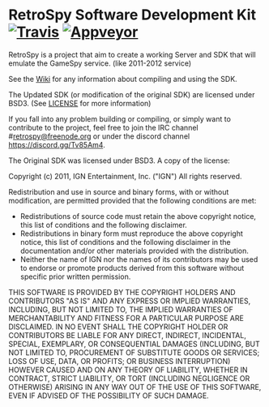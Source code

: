 # RetroSpy Software Development Kit [![Travis](https://travis-ci.org/GameProgressive/RetroSpySDK.svg?branch=master)](https://travis-ci.org/GameProgressive/RetroSpySDK) [![Appveyor](https://ci.appveyor.com/api/projects/status/github/gameprogressive/retrospysdk?branch=master&svg=true)](https://ci.appveyor.com/project/arves100/retrospysdk)
RetroSpy is a project that aim to create a working Server and SDK that will emulate the GameSpy service. (like 2011-2012 service)

See the [Wiki](https://github.com/GameProgressive/RetroSpySDK/wiki) for any information about compiling and using the SDK.

The Updated SDK (or modification of the original SDK) are licensed under BSD3. (See [LICENSE](https://github.com/GameProgressive/RetroSpySDK/blob/master/LICENSE) for more information)

If you fall into any problem building or compiling, or simply want to contribute to the project, feel free to join the IRC channel #retrospy@freenode.org or under the discord channel https://discord.gg/Tv85Am4.

The Original SDK was licensed under BSD3. A copy of the license:

Copyright (c) 2011, IGN Entertainment, Inc. ("IGN")
All rights reserved.

Redistribution and use in source and binary forms, with or without
modification, are permitted provided that the following conditions are met:

- Redistributions of source code must retain the above copyright notice, this
  list of conditions and the following disclaimer.
- Redistributions in binary form must reproduce the above copyright notice,
  this list of conditions and the following disclaimer in the documentation
  and/or other materials provided with the distribution.
- Neither the name of IGN nor the names of its contributors may be used to
  endorse or promote products derived from this software without specific
  prior written permission.

THIS SOFTWARE IS PROVIDED BY THE COPYRIGHT HOLDERS AND CONTRIBUTORS "AS IS"
AND ANY EXPRESS OR IMPLIED WARRANTIES, INCLUDING, BUT NOT LIMITED TO, THE
IMPLIED WARRANTIES OF MERCHANTABILITY AND FITNESS FOR A PARTICULAR PURPOSE
ARE DISCLAIMED. IN NO EVENT SHALL THE COPYRIGHT HOLDER OR CONTRIBUTORS BE
LIABLE FOR ANY DIRECT, INDIRECT, INCIDENTAL, SPECIAL, EXEMPLARY, OR
CONSEQUENTIAL DAMAGES (INCLUDING, BUT NOT LIMITED TO, PROCUREMENT OF
SUBSTITUTE GOODS OR SERVICES; LOSS OF USE, DATA, OR PROFITS; OR BUSINESS
INTERRUPTION) HOWEVER CAUSED AND ON ANY THEORY OF LIABILITY, WHETHER IN
CONTRACT, STRICT LIABILITY, OR TORT (INCLUDING NEGLIGENCE OR OTHERWISE)
ARISING IN ANY WAY OUT OF THE USE OF THIS SOFTWARE, EVEN IF ADVISED OF THE
POSSIBILITY OF SUCH DAMAGE.
